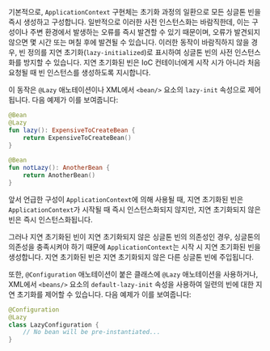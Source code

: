 기본적으로, `ApplicationContext` 구현체는 초기화 과정의 일환으로 모든 싱글톤 빈을 즉시 생성하고 구성합니다. 일반적으로 이러한 사전 인스턴스화는 바람직한데, 이는 구성이나 주변 환경에서 발생하는 오류를 즉시 발견할 수 있기 때문이며, 오류가 발견되지 않으면 몇 시간 또는 며칠 후에 발견될 수 있습니다. 이러한 동작이 바람직하지 않을 경우, 빈 정의를 지연 초기화(`lazy-initialized`)로 표시하여 싱글톤 빈의 사전 인스턴스화를 방지할 수 있습니다. 지연 초기화된 빈은 IoC 컨테이너에게 시작 시가 아니라 처음 요청될 때 빈 인스턴스를 생성하도록 지시합니다.

이 동작은 `@Lazy` 애노테이션이나 XML에서 `<bean/>` 요소의 `lazy-init` 속성으로 제어됩니다. 다음 예제가 이를 보여줍니다:

```kotlin
@Bean  
@Lazy  
fun lazy(): ExpensiveToCreateBean {  
    return ExpensiveToCreateBean()  
}  
  
@Bean  
fun notLazy(): AnotherBean {  
    return AnotherBean()  
}
```


앞서 언급한 구성이 `ApplicationContext`에 의해 사용될 때, 지연 초기화된 빈은 `ApplicationContext`가 시작될 때 즉시 인스턴스화되지 않지만, 지연 초기화되지 않은 빈은 즉시 인스턴스화됩니다.

그러나 지연 초기화된 빈이 지연 초기화되지 않은 싱글톤 빈의 의존성인 경우, 싱글톤의 의존성을 충족시켜야 하기 때문에 `ApplicationContext`는 시작 시 지연 초기화된 빈을 생성합니다. 지연 초기화된 빈은 지연 초기화되지 않은 다른 싱글톤 빈에 주입됩니다.

또한, `@Configuration` 애노테이션이 붙은 클래스에 `@Lazy` 애노테이션을 사용하거나, XML에서 `<beans/>` 요소의 `default-lazy-init` 속성을 사용하여 일련의 빈에 대한 지연 초기화를 제어할 수 있습니다. 다음 예제가 이를 보여줍니다:


```kotlin
@Configuration
@Lazy
class LazyConfiguration {
	// No bean will be pre-instantiated...
}
```